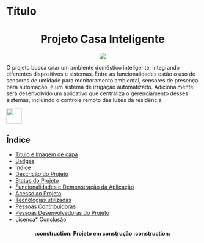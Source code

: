 # Título
<h1 align="center">Projeto Casa Inteligente</h1>

<p align="center"><img src="http://img.shields.io/static/v1?label=STATUS&message=EM%20DESENVOLVIMENTO&color=GREEN&style=for-the-badge"/></p>


<p>O projeto busca criar um ambiente doméstico inteligente, integrando diferentes dispositivos e sistemas. Entre as funcionalidades estão 
o uso de sensores de umidade para monitoramento ambiental, sensores de presença para automação, e um sistema de irrigação automatizado. Adicionalmente,
será desenvolvido um aplicativo que centraliza o gerenciamento desses sistemas, incluindo o controle remoto das luzes da residência.</p>


<img loading="lazy" src="https://cdn.jsdelivr.net/gh/devicons/devicon@latest/icons/cplusplus/cplusplus-original.svg" width="40" height="40"/>
          

## Índice 
* [Título e Imagem de capa](#Título-e-Imagem-de-capa)
* [Badges](#badges)
* [Índice](#índice)
* [Descrição do Projeto](#descrição-do-projeto)
* [Status do Projeto](#status-do-Projeto)
* [Funcionalidades e Demonstração da Aplicação](#funcionalidades-e-demonstração-da-aplicação)
* [Acesso ao Projeto](#acesso-ao-projeto)
* [Tecnologias utilizadas](#tecnologias-utilizadas)
* [Pessoas Contribuidoras](#pessoas-contribuidoras)
* [Pessoas Desenvolvedoras do Projeto](#pessoas-desenvolvedoras)
* [Licença](#licença)* [Conclusão](#conclusão)




<h4 align="center">    
 :construction:  Projeto em construção  :construction:
</h4>
